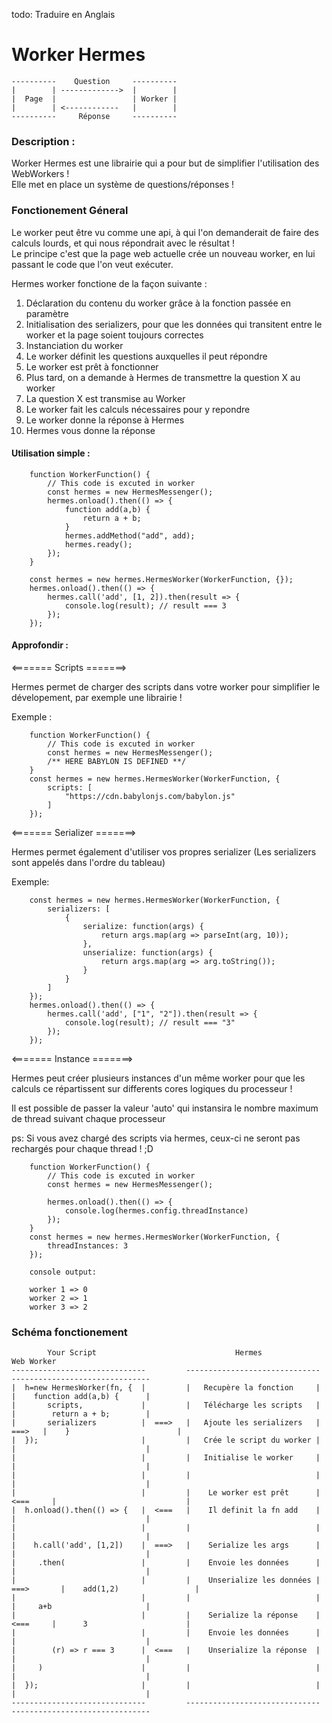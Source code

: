 todo: Traduire en Anglais
# Worker Hermes

```
----------    Question     ----------  
|        | ------------->  |        |   
|  Page  |                 | Worker |   
|        | <------------   |        |   
----------     Réponse     ----------   
```


### Description :

Worker Hermes est une librairie qui a pour but de simplifier l'utilisation des WebWorkers !   
Elle met en place un système de questions/réponses !

### Fonctionement Géneral 

Le worker peut être vu comme une api, à qui l'on demanderait de faire des calculs lourds, et qui nous répondrait avec le résultat !   
Le principe c'est que la page web actuelle crée un nouveau worker, en lui passant le code que l'on veut exécuter.

Hermes worker fonctione de la façon suivante :

 1. Déclaration du contenu du worker grâce à la fonction passée en paramètre
 2. Initialisation des serializers, pour que les données qui transitent entre le worker et la page soient toujours correctes
 3. Instanciation du worker
 4. Le worker définit les questions auxquelles il peut répondre
 5. Le worker est prêt à fonctionner
 6. Plus tard, on a demande à Hermes de transmettre la question X au worker
 7. La question X est transmise au Worker
 8. Le worker fait les calculs nécessaires pour y repondre
 9. Le worker donne la réponse à Hermes
 10. Hermes vous donne la réponse

#### Utilisation simple :
```
    function WorkerFunction() {
        // This code is excuted in worker
        const hermes = new HermesMessenger();
        hermes.onload().then(() => {
            function add(a,b) {
                return a + b;
            }
            hermes.addMethod("add", add);
            hermes.ready();
        });
    }

    const hermes = new hermes.HermesWorker(WorkerFunction, {});
    hermes.onload().then(() => {
        hermes.call('add', [1, 2]).then(result => {
            console.log(result); // result === 3
        });
    });
```

#### Approfondir :

<======= Scripts =======>

Hermes permet de charger des scripts dans votre worker pour simplifier le dévelopement, par exemple une librairie !

Exemple :
```
    function WorkerFunction() {
        // This code is excuted in worker
        const hermes = new HermesMessenger();
        /** HERE BABYLON IS DEFINED **/
    }
    const hermes = new hermes.HermesWorker(WorkerFunction, {
        scripts: [
            "https://cdn.babylonjs.com/babylon.js"
        ]
    });
```

<======= Serializer =======>

Hermes permet également d'utiliser vos propres serializer (Les serializers sont appelés dans l'ordre du tableau)

Exemple: 

```
    const hermes = new hermes.HermesWorker(WorkerFunction, {
        serializers: [
            {
                serialize: function(args) {
                    return args.map(arg => parseInt(arg, 10));
                },
                unserialize: function(args) {
                    return args.map(arg => arg.toString());
                }
            }
        ]
    });
    hermes.onload().then(() => {
        hermes.call('add', ["1", "2"]).then(result => {
            console.log(result); // result === "3"
        });
    });
```

<======= Instance =======>

Hermes peut créer plusieurs instances d'un même worker pour que les calculs ce répartissent sur differents cores logiques du processeur !

Il est possible de passer la valeur 'auto' qui instansira le nombre maximum de thread suivant chaque processeur

ps: Si vous avez chargé des scripts via hermes, ceux-ci ne seront pas rechargés pour chaque thread ! ;D

```
    function WorkerFunction() {
        // This code is excuted in worker
        const hermes = new HermesMessenger();

        hermes.onload().then(() => {
            console.log(hermes.config.threadInstance)
        });
    }
    const hermes = new hermes.HermesWorker(WorkerFunction, {
        threadInstances: 3
    });

    console output:

    worker 1 => 0
    worker 2 => 1
    worker 3 => 2
```

### Schéma fonctionement

```
        Your Script                               Hermes                                    Web Worker
------------------------------         ------------------------------             -------------------------------
|  h=new HermesWorker(fn, {  |         |   Recupère la fonction     |             |    function add(a,b) {      |
|       scripts,             |         |   Télécharge les scripts   |             |        return a + b;        |
|       serializers          |  ===>   |   Ajoute les serializers   |      ===>   |    }                        |
|  });                       |         |   Crée le script du worker |             |                             |
|                            |         |   Initialise le worker     |             |                             |
|                            |         |                            |             |                             |
|                            |         |    Le worker est prêt      |    <===     |                             |
|  h.onload().then(() => {   |  <===   |    Il definit la fn add    |             |                             |
|                            |         |                            |             |                             |
|    h.call('add', [1,2])    |  ===>   |    Serialize les args      |             |                             |
|     .then(                 |         |    Envoie les données      |             |                             |
|                            |         |    Unserialize les données |  ===>       |    add(1,2)                 |
|                            |         |                            |             |     a+b                     |
|                            |         |    Serialize la réponse    |    <===     |      3                      |
|                            |         |    Envoie les données      |             |                             |
|        (r) => r === 3      |  <===   |    Unserialize la réponse  |             |                             |
|     )                      |         |                            |             |                             |
|  });                       |         |                            |             |                             |
------------------------------         ------------------------------             -------------------------------
```
